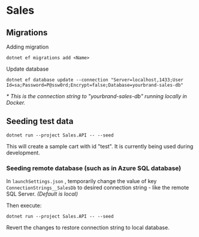 # Sales

## Migrations

Adding migration

```
dotnet ef migrations add <Name>
```

Update database

```
dotnet ef database update --connection "Server=localhost,1433;User Id=sa;Password=P@ssw0rd;Encrypt=false;Database=yourbrand-sales-db"
```

_* This is the connection string to "yourbrand-sales-db" running locally in Docker._

## Seeding test data

```
dotnet run --project Sales.API -- --seed
```

This will create a sample cart with id "test". It is currently being used during development.

### Seeding remote database (such as in Azure SQL database)

In ``launchSettings.json`` , temporarily change the value of key ``ConnectionStrings__SalesDb`` to desired connection string - like the remote SQL Server. _(Default is local)_

Then execute:

```
dotnet run --project Sales.API -- --seed
```

Revert the changes to restore connection string to local database.
